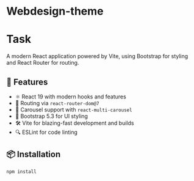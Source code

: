 # Webdesign-theme
# Task

A modern React application powered by Vite, using Bootstrap for styling and React Router for routing.

## 🚀 Features

- ⚛️ React 19 with modern hooks and features
- 🧭 Routing via `react-router-dom@7`
- 🎠 Carousel support with `react-multi-carousel`
- 🎨 Bootstrap 5.3 for UI styling
- 🛠️ Vite for blazing-fast development and builds
- 🔍 ESLint for code linting

## 📦 Installation

```bash
npm install
